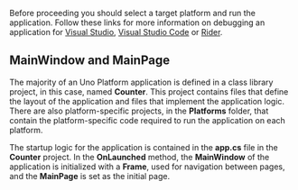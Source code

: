 

Before proceeding you should select a target platform and run the application. Follow these links for more information on debugging an application for [Visual Studio](xref:Uno.GettingStarted.CreateAnApp.VS2022), [Visual Studio Code](xref:Uno.GettingStarted.CreateAnApp.VSCode) or [Rider](xref:Uno.GettingStarted.CreateAnApp.Rider).

## MainWindow and MainPage

The majority of an Uno Platform application is defined in a class library project, in this case, named **Counter**. This project contains files that define the layout of the application and files that implement the application logic. There are also platform-specific projects, in the **Platforms** folder, that contain the platform-specific code required to run the application on each platform.

The startup logic for the application is contained in the **app.cs** file in the **Counter** project. In the **OnLaunched** method, the **MainWindow** of the application is initialized with a **Frame**, used for navigation between pages, and the **MainPage** is set as the initial page.
